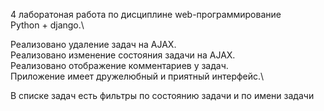 
4 лаборатоная работа по дисциплине web-программирование \
Python + django.\

Реализовано удаление задач на AJAX.\
Реализовано изменение состояния задачи на AJAX.\
Реализовано отображение комментариев у задач.\
Приложение имеет дружелюбный и приятный интерфейс.\

В списке задач есть фильтры по состоянию задачи и по имени задачи
